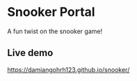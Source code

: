 # Snooker Portal
A fun twist on the snooker game!

## Live demo
https://damiangohrh123.github.io/snooker/
